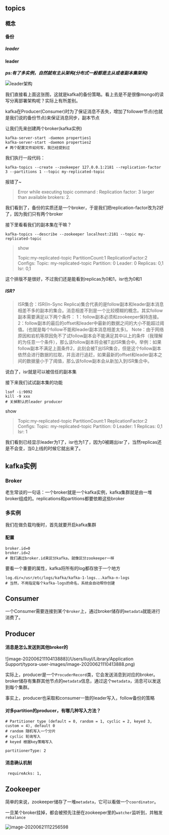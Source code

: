 

## topics

### 概念

#### 备份

##### leader

#### leader

***ps:有了多实例，自然就有主从架构(分布式一般都是主从或者副本集架构)***

![leader架构](https://img-blog.csdn.net/20180626193308626?watermark/2/text/aHR0cHM6Ly9ibG9nLmNzZG4ubmV0L3FxXzM0Nzk2OTgx/font/5a6L5L2T/fontsize/400/fill/I0JBQkFCMA==/dissolve/70)

我们直接看上面这张图，这就是kafka的备份策略。看上去是不是很像mongo的读写分离部署架构呢？实际上有所差别。

kafka在Producer(Consumer)时为了保证消息不丢失，增加了follower节点(也就是我们说的备份节点)来保证消息同步，副本节点



让我们先来创建两个broker(kafka实例)

```
kafka-server-start -daemon properties1
kafka-server-start -daemon properties2
# 两个配置文件如何写，我已经提到过
```



我们执行一段代码：

```
kafka-topics --create --zookeeper 127.0.0.1:2181 --replication-factor 3 --partitions 1 --topic my-replicated-topic
```

报错了~

> Error while executing topic command : Replication factor: 3 larger than available brokers: 2.

我们看到了，备份的实质还是一个broker，于是我们把replication-factor改为2好了，因为我们只有两个broker

接下里看看我们的副本集在干嘛？

```
kafka-topics --describe --zookeeper localhost:2181 --topic my-replicated-topic
```



>show
>
>Topic:my-replicated-topic	PartitionCount:1	ReplicationFactor:2	Configs:
>	Topic: my-replicated-topic	Partition: 0	Leader: 0	Replicas: 0,1	Isr: 0,1

这个排版不是很好，不过我们还是能看到replicas为0和1，isr也为0和1	

##### ISR?

> ISR集合：ISR(In-Sync Replica)集合代表的是follow副本和leader副本消息相差不多的副本的集合。消息相差不到是一个比较模糊的概念。其实follow副本需要满足以下两个条件：
> 1：follow副本必须和zookeeper保持连接。
> 2：follow副本的最后的offset和leader中最新的数据之间的大小不能超过阈值。(也就是每个follow不能和leader副本消息相差太多)。
> Note：由于网络原因和宕机等原因免不了试follow副本会不能满足其中以上的条件（我理解的为任意一个条件），那么该follow副本将会被T出ISR集合中。举例：如果follow副本不满足上面条件2，此刻会被T出ISR集合，但是这个follow副本依然会进行数据的拉取，并且进行追赶，如果最新的offset和leader副本之间的数据量小于了阈值，那么该follow副本会从新加入到ISR集合中。

说白了，isr就是可以被信任的副本集



接下来我们试试副本集的功能

```
lsof -i:9092
kill -9 xxx 
# 关掉默认的leader producer
```

show

> Topic:my-replicated-topic	PartitionCount:1	ReplicationFactor:2	Configs:
> 	Topic: my-replicated-topic	Partition: 0	Leader: 1	Replicas: 0,1	Isr: 1

我们看到已经显示leader为1了，isr也为1了，因为0被踢出isr了，当然replicas还是不会变，当0上线的时候它就出来了。



## kafka实例

### Broker

老生常谈的一句话：一个broker就是一个kafka实例，kafka集群就是由一堆broker组成的。replications和partitions都要依赖这些broker



### 多实例

我们在做负载均衡时，首先就要开启kafka集群

#### 配置

```
broker.id=0
broker.id=2
# 我们通过broker.id来区分kafka，就像区分zookeeper一样
```

要看一个重要的属性，kafka将所有的log都存放于一个地方

```
log.dir=/usr/etc/logs/kafka/kafka-1-logs...kafka-n-logs
# 当然，不用指定每个kafka-logs的命名，系统会自动帮你创建
```



## Consumer

一个Consumer需要连接到某个`Broker`上，通过broker储存的`metadata`就能进行消费了。





## Producer

#### 消息是怎么发送到其他broker的

![image-20200621110413888](/Users/liuyl/Library/Application Support/typora-user-images/image-20200621110413888.png)

实际上，producer是一个`ProcuderRecord`类，它会发送消息到对应的broker。broker储存有集群其他节点的`metadata`信息，通过这个`metadata`，消息可以发送到每个集群。



事实上，producer也采取和consumer一致的leader写入，follow备份的策略

#### 对多partition的producer，有哪几种写入方法？

```
# Partitioner type (default = 0, random = 1, cyclic = 2, keyed 3, custom = 4), default 0
# random 随机写入一个分片
# cyclic 轮询写入
# keyed 根据key策略写入

partitionerType: 2
```

#### 消息确认机制 

` requireAcks: 1,`



## Zookeeper

简单的来说，zookeeper储存了一堆`metadata`，它可以看做一个`coordinator`。

一旦某个broker挂掉，都会被预先注册在zookeeper里的`watcher`监听到，并触发`rebalance`

![image-20200621112256598](/Users/liuyl/Desktop/img-cache/image-20200621112256598.png)



